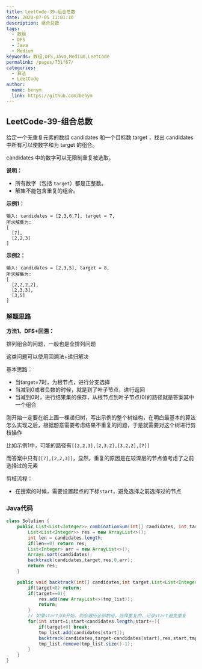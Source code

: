 ```yaml
---
title: LeetCode-39-组合总数
date: 2020-07-05 11:01:10
description: 组合总数
tags: 
  - 数组
  - DFS
  - Java
  - Medium
keywords: 数组,DFS,Java,Medium,LeetCode
permalink: /pages/731f67/
categories: 
  - 算法
  - LeetCode
author: 
  name: benym
  link: https://github.com/benym
---
```


## LeetCode-39-组合总数

给定一个无重复元素的数组 candidates 和一个目标数 target ，找出 candidates 中所有可以使数字和为 target 的组合。

candidates 中的数字可以无限制重复被选取。

**说明：**

- 所有数字（包括 `target`）都是正整数。
- 解集不能包含重复的组合。 

<!--more-->

**示例1：**

```
输入: candidates = [2,3,6,7], target = 7,
所求解集为:
[
  [7],
  [2,2,3]
]
```

**示例2：**

```
输入: candidates = [2,3,5], target = 8,
所求解集为:
[
  [2,2,2,2],
  [2,3,3],
  [3,5]
]
```

### 解题思路

**方法1、DFS+回溯：**

排列组合的问题，一般也是全排列问题

这类问题可以使用回溯法+递归解决

基本思路：

- 当target=7时，为根节点，进行分支选择
- 当减到0或者负数的时候，就是到了叶子节点，进行返回
- 当减到0时，进行结果集的保存，从根节点到叶子节点(0)的路径就是答案其中一个组合

刚开始一定要在纸上画一棵递归树，写出示例的整个树结构，在明白最基本的算法怎么实现之后，根据题意需要考虑结果不重复的问题，于是就需要对这个树进行剪枝操作

比如示例1中，可能的路径有`[[2,2,3],[2,3,2],[3,2,2],[7]]`

而答案中只有`[[7],[2,2,3]]`，显然，重复的原因是在较深层的节点值考虑了之前选择过的元素

剪枝流程：

- 在搜索的时候，需要设置起点的下标`start`，避免选择之前选择过的节点

### Java代码

```java
class Solution {
    public List<List<Integer>> combinationSum(int[] candidates, int target) {
        List<List<Integer>> res = new ArrayList<>();
        int len = candidates.length;
        if(len==0) return res;
        List<Integer> arr = new ArrayList<>();
        Arrays.sort(candidates);
        backtrack(candidates,target,res,0,arr);
        return res;
    }

    public void backtrack(int[] candidates,int target,List<List<Integer>> res,int i,List<Integer> tmp_list){
        if(target<0) return;
        if(target==0){
            res.add(new ArrayList<>(tmp_list));
            return;
        }
        // 如果start从0开始，则会遍历全部数组，选择重复的，记录start避免重复
        for(int start=i;start<candidates.length;start++){
            if(target<0) break;
            tmp_list.add(candidates[start]);
            backtrack(candidates,target-candidates[start],res,start,tmp_list);
            tmp_list.remove(tmp_list.size()-1);
        }
    }
}
```

